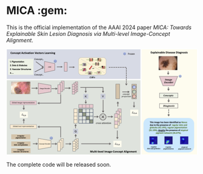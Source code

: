 # MICA \:gem:
This is the official implementation of the AAAI 2024 paper *MICA: Towards Explainable Skin Lesion Diagnosis via Multi-level Image-Concept Alignment*.



![](figs/pipeline.png)



The complete code will be released soon.
